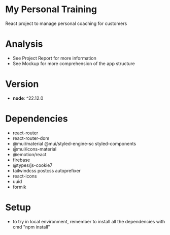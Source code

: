 # My Personal Training

React project to manage personal coaching for customers

# Analysis
* See Project Report for more information
* See Mockup for more comprehension of the app structure

# Version

- **node**: ^22.12.0

# Dependencies
* react-router
* react-router-dom
* @mui/material @mui/styled-engine-sc styled-components
* @mui/icons-material
* @emotion/react
* firebase
* @types/js-cookie7
* tailwindcss postcss autoprefixer
* react-icons
* uuid
* formik

# Setup
* to try in local environment, remember to install all the dependencies with cmd "npm install"
